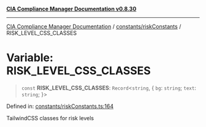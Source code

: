 [**CIA Compliance Manager Documentation v0.8.30**](../../../README.md)

***

[CIA Compliance Manager Documentation](../../../modules.md) / [constants/riskConstants](../README.md) / RISK\_LEVEL\_CSS\_CLASSES

# Variable: RISK\_LEVEL\_CSS\_CLASSES

> `const` **RISK\_LEVEL\_CSS\_CLASSES**: `Record`\<`string`, \{ `bg`: `string`; `text`: `string`; \}\>

Defined in: [constants/riskConstants.ts:164](https://github.com/Hack23/cia-compliance-manager/blob/6afa716316469147e542039d136ec79ffdbd4ac9/src/constants/riskConstants.ts#L164)

TailwindCSS classes for risk levels
